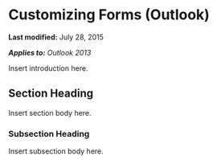 
# Customizing Forms (Outlook)

 **Last modified:** July 28, 2015

 _**Applies to:** Outlook 2013_

Insert introduction here.


## Section Heading

Insert section body here.


### Subsection Heading

Insert subsection body here.

